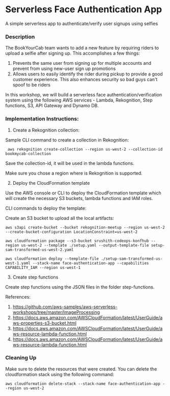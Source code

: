 # Serverless Face Authentication App 
A simple serverless app to authenticate/verify user signups using selfies

### Description

The BookYourCab team wants to add a new feature by requiring riders to upload a selfie after signing up. This accomplishes a few things:

1. Prevents the same user from signing up for multiple accounts and prevent from using new-user sign up promotions
2. Allows users to easily identify the rider during pickup to provide a good customer experience. This also enhances security so bad guys can't spoof to be riders

In this workshop, we will build a serverless face authentication/verification system using the following AWS services - Lambda, Rekognition, Step functions, S3, API Gateway and Dynamo DB.

### Implementation Instructions:

1. Create a Rekognition collection:

Sample CLI command to create a collection in Rekognition:

` aws rekognition create-collection --region us-west-2 --collection-id bookmycab-collection`

Save the collection-id, it will be used in the lambda functions.

Make sure you chose a region where is Rekognition is supported.

2. Deploy the CloudFormation template

Use the AWS console or CLI to deploy the CloudFormation template which will create the necessary S3 buckets, lambda functions and IAM roles.

CLI commands to deploy the template:

Create an S3 bucket to upload all the local artifacts:

    aws s3api create-bucket --bucket rekognition-meetup --region us-west-2 --create-bucket-configuration LocationConstraint=us-west-2

    aws cloudformation package --s3-bucket srushith-codeops-konfhub --region us-west-2 --template ./setup.yaml --output-template-file setup-sam-transformed-us-west-2.yaml

    aws cloudformation deploy --template-file ./setup-sam-transformed-us-west-1.yaml --stack-name face-authentication-app --capabilities CAPABILITY_IAM --region us-west-1

3. Create step functions

Create step functions using the JSON files in the folder step-functions.

References:
 1. https://github.com/aws-samples/aws-serverless-workshops/tree/master/ImageProcessing
 2. https://docs.aws.amazon.com/AWSCloudFormation/latest/UserGuide/aws-properties-s3-bucket.html
 3. https://docs.aws.amazon.com/AWSCloudFormation/latest/UserGuide/aws-resource-lambda-function.html
 4. https://docs.aws.amazon.com/AWSCloudFormation/latest/UserGuide/aws-resource-lambda-function.html
 
 ### Cleaning Up
 
 Make sure to delete the resources that were created. You can delete the cloudformation stack using the following command:
 
 `aws cloudformation delete-stack --stack-name face-authentication-app --region us-west-2`
 
 
 
